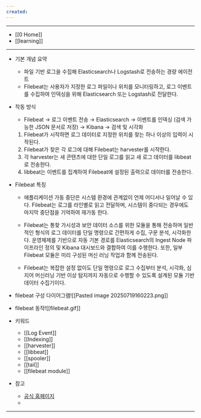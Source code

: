 ```yaml
---
created:
---
```


---
- [[0 Home]]
- [[learning]]
---

- 기본 개념 요약
	- 파일 기반 로그을 수집해 Elasticsearch나 Logstash로 전송하는 경량 에이전트
	- Filebeat는 사용자가 지정한 로그 파일이나 위치를 모니터링하고, 로그 이벤트를 수집하여 인덱싱을 위해 Elasticsearch 또는 Logstash로 전달한다.
	
- 작동 방식
	- Filebeat → 로그 이벤트 전송 → Elasticsearch → 이벤트를 인덱싱 (검색 가능한 JSON 문서로 저장) → Kibana → 검색 및 시각화
	1. Filebeat가 시작하면 로그 데이터로 지정한 위치를 찾는 하나 이상의 입력이 시작된다.
	2. Filebeat가 찾은 각 로그에 대해 Filebeat는 harvester를 시작한다.
	3. 각 harvester는 새 콘텐츠에 대한 단일 로그를 읽고 새 로그 데이터를 libbeat로 전송한다.
	4. libbeat는 이벤트를 집계하여 Filebeat에 설정된 출력으로 데이터를 전송한다.

- Filebeat 특징
	- 애플리케이션 가동 중단은 시스템 환경에 관계없이 언제 어디서나 일어날 수 있다. Filebeat는 로그를 라인별로 읽고 전달하며, 시스템이 중다되는 경우에도 마지막 중단점을 기억하여 재가동 한다.
	  
	- Filebeat는 통핮 가시성과 보안 데이터 소스를 위한 모듈을 통해 전송하며 일반적인 형식의 로그 데이터를 단일 명령으로 간편하게 수집, 구문 분석, 시각화한다. 운영체제를 기반으로 자동 기본 경로를 Elasticsearch의 Ingest Node 파이프라인 정의 및 Kibana 대시보드와 결합하여 이를 수행한다. 또한, 일부 Filebeat 모듈은 미리 구성된 머신 러닝 작업과 함께 전송된다.
	  
	- Filebeat는 복잡한 설정 없이도 단일 명령으로 로그 수집부터 분석, 시각화, 심지어 머신러닝 기반 이상 탐지까지 자동으로 수행할 수 있도록 설계된 모듈 기반 데이터 수집기이다.

- filebeat 구성 다이어그램![[Pasted image 20250719160223.png]]

- filebeat 동작![[filebeat.gif]]


- 키워드
	- [[Log Event]]
	- [[Indexing]]
	- [[harvester]]
	- [[libbeat]]
	- [[spooler]]
	- [[tail]]
	- [[filebeat module]]

- 참고
	- [공식 홈페이지](https://www.elastic.co/docs/reference/beats/filebeat)
	- 

---